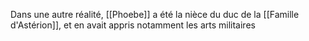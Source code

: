 Dans une autre réalité, [[Phoebe]] a été la nièce du duc de la [[Famille d'Astérion]], et en avait appris notamment les arts militaires